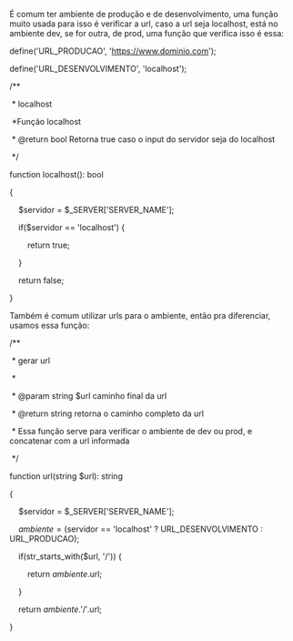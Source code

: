 É comum ter ambiente de produção e de desenvolvimento, uma função muito usada para isso é verificar a url, caso a url seja localhost, está no ambiente dev, se for outra, de prod, uma função que verifica isso é essa:

define('URL_PRODUCAO', 'https://www.dominio.com');

define('URL_DESENVOLVIMENTO', 'localhost');

/**

 * localhost

 *Função localhost

 * @return bool Retorna true caso o input do servidor seja do localhost

 */

function localhost(): bool

{

    $servidor = $_SERVER['SERVER_NAME'];

    if($servidor == 'localhost') {

        return true;

    }

    return false;

}

Também é comum utilizar urls para o ambiente, então pra diferenciar, usamos essa função:

/**

 * gerar url

 *

 * @param string $url caminho final da url

 * @return string retorna o caminho completo da url

 * Essa função serve para verificar o ambiente de dev ou prod, e concatenar com a url informada

 */

function url(string $url): string

{

    $servidor = $_SERVER['SERVER_NAME'];

    $ambiente = ($servidor == 'localhost' ? URL_DESENVOLVIMENTO : URL_PRODUCAO);

    if(str_starts_with($url, '/')) {

        return $ambiente.$url;

    }

    return $ambiente.'/'.$url;

}